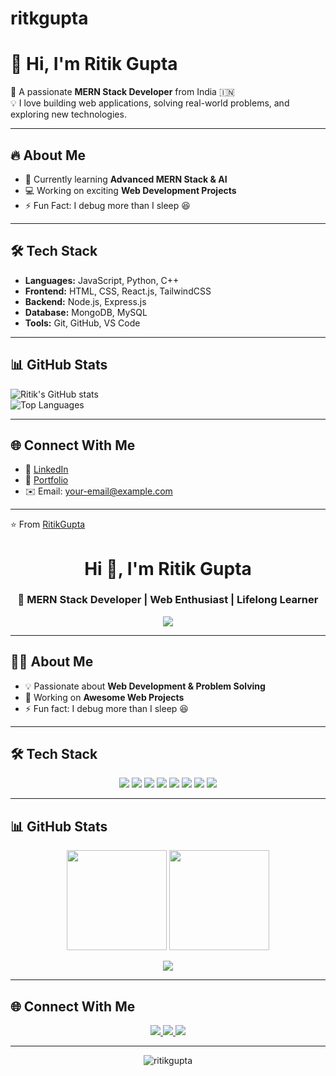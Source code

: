 # ritkgupta

# 👋 Hi, I'm Ritik Gupta  

🚀 A passionate **MERN Stack Developer** from India 🇮🇳  
💡 I love building web applications, solving real-world problems, and exploring new technologies.  

---

## 🔥 About Me
- 🌱 Currently learning **Advanced MERN Stack & AI**
- 💻 Working on exciting **Web Development Projects**
- ⚡ Fun Fact: I debug more than I sleep 😆  

---

## 🛠️ Tech Stack  
- **Languages:** JavaScript, Python, C++  
- **Frontend:** HTML, CSS, React.js, TailwindCSS  
- **Backend:** Node.js, Express.js  
- **Database:** MongoDB, MySQL  
- **Tools:** Git, GitHub, VS Code  

---

## 📊 GitHub Stats
![Ritik's GitHub stats](https://github-readme-stats.vercel.app/api?username=ritikgupta&show_icons=true&theme=radical)  
![Top Languages](https://github-readme-stats.vercel.app/api/top-langs/?username=ritikgupta&layout=compact&theme=radical)

---

## 🌐 Connect With Me  
- 💼 [LinkedIn](https://www.linkedin.com/in/ritikgupta90x)  
- 📂 [Portfolio](https://ritikportfolio01.netlify.app/)                              
- ✉️ Email: your-email@example.com  

---
⭐️ From [RitikGupta](https://github.com/ritikgupta)



<h1 align="center">Hi 👋, I'm Ritik Gupta</h1>
<h3 align="center">🚀 MERN Stack Developer | Web Enthusiast | Lifelong Learner</h3>

<p align="center">
  <img src="https://readme-typing-svg.herokuapp.com?size=22&color=00FFAB&center=true&vCenter=true&width=500&lines=Full+Stack+Web+Developer;MERN+Stack+Developer;Open+Source+Contributor;Loves+Problem+Solving" />
</p>

---

## 🧑‍💻 About Me  

- 💡 Passionate about **Web Development & Problem Solving**  
- 🔭 Working on **Awesome Web Projects**  
- ⚡ Fun fact: I debug more than I sleep 😆  

---

## 🛠️ Tech Stack  
<p align="center">
<img src="https://img.shields.io/badge/JavaScript-F7DF1E?logo=javascript&logoColor=black" />
<img src="https://img.shields.io/badge/React-61DAFB?logo=react&logoColor=black" />
<img src="https://img.shields.io/badge/Node.js-339933?logo=node.js&logoColor=white" />
<img src="https://img.shields.io/badge/Express.js-000000?logo=express&logoColor=white" />
<img src="https://img.shields.io/badge/MongoDB-47A248?logo=mongodb&logoColor=white" />
<img src="https://img.shields.io/badge/TailwindCSS-38B2AC?logo=tailwindcss&logoColor=white" />
<img src="https://img.shields.io/badge/Python-3776AB?logo=python&logoColor=white" />
<img src="https://img.shields.io/badge/GitHub-181717?logo=github&logoColor=white" />
</p>

---

## 📊 GitHub Stats
<p align="center">
  <img src="https://github-readme-stats.vercel.app/api?username=ritikgupta&show_icons=true&theme=tokyonight" height="160"/>
  <img src="https://github-readme-streak-stats.herokuapp.com/?user=ritikgupta&theme=tokyonight" height="160"/>
</p>
<p align="center">
  <img src="https://github-readme-stats.vercel.app/api/top-langs/?username=ritikgupta&layout=compact&theme=tokyonight" />
</p>

---

## 🌐 Connect With Me  
<p align="center">
  <a href="https://www.linkedin.com/in/ritik-gupta" target="_blank">
    <img src="https://img.shields.io/badge/LinkedIn-0077B5?logo=linkedin&logoColor=white" />
  </a>
  <a href="mailto:your-email@example.com">
    <img src="https://img.shields.io/badge/Email-D14836?logo=gmail&logoColor=white" />
  </a>
  <a href="https://your-portfolio-link.com" target="_blank">
    <img src="https://img.shields.io/badge/Portfolio-000000?logo=vercel&logoColor=white" />
  </a>
</p>

---

<p align="center">
  <img src="https://komarev.com/ghpvc/?username=ritikgupta&label=Profile%20views&color=0e75b6&style=flat" alt="ritikgupta" />
</p>

